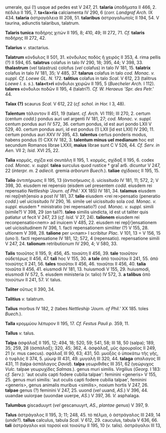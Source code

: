 umerale, qui (!) usque ad pedes est V 247, 21. **talaria** ὑποδήματα II
466, 2. πέδιλα II 195, 7. **ta\<la\>ria** calciamenta IV 290, 6 (*corr.
Landgraf Arch.* IX 434. **talaria** ἀστραγάλεια III 208, 51.
**tala­ribus** ἀστραγαλωτοῖς II 194, 54. V taurina, adiunctis talaribus,
talatrum.

**Talaris tunica** ποδήρης χιτών II 195, 8; 410, 49; III 272, 71. *Cf.*
**talaris** ποδήρης III 272, 42.

**Talarius** *v.* stactarius.

**Talatrum** κόνδυλος II 501, 31. κόνδυλος ποδὸς ἢ χειρός II 353, 4.
rima pellis (?) II 594, 65. **talatrus** colafus in talo IV 290, 18;
395, 44; V 398, 33. **thalastrum** (*vel* talastrus) colofus (*vel*
colafus) in talo IV 181, 15. **talatrix** colafus in talo IV 181, 35; V
485, 37. **talarus** colafus in talo *cod. Monac. v. suppl. Cf. Loewe
GL. N.* 172. **talitius** colafus in talo *Scal.* V 612, 23 (talitrus
*Loewe l. s. s.*). **tala\<t\>ri** κόνδυλοι χειρῶν II 195, 5 (*Buecheler
Arch.* I 112). **talares** κόνδυλοι ποδῶν II 195, 4 (talatri?). *Cf. W.
Heraeus 'Spr. des Petr.'* 44.

**Talax (?)** scaurus *Scal.* V 612, 22 (*cf. schol. in Hor.* I 3, 48).

**Talentum** τάλαντον II 451, 19 (talant. *cf. Arch.* VI 119); III 270,
2. certum (centum *codd.*) pondus auri uel argenti IV 181, 27; *cod.
Monac. v. suppl.* centum pondus auri IV 572, 36. certum pondus, id est
auri pondo LXII V 529, 40. certum pondus auri, id est pondus (!) LXII
[id est LXII] IV 290, 11. certum pondus auri XXV IV 395, 43.
**talentus** certus ponderis modus, habens pondus (!) CXX IV 182, 3.
**talentum minus uel medianum** hoc est secundum Romanos librae LXXII,
**maius** librae sunt C V 526, 44. *Cf. Serv. in Aen.* VII 2; *Isid.*
XVI 25, 22.

**Talia** κορμός, σχίζα καὶ σκυτάλη II 195, 1. κορμός, σχίδαξ II 195, 6.
codex *cod. Monac. v. suppl.* **talea** surculus quod rustice † graſ̃
arb̃. dicuntur V 247, 22 (*interpr. m.* 2 *adiecit.* gremia *arborurn
Buech.*). **taliae** σχίδακες II 195, 15.

**Talio** ἀντιπήρωσις II 195, 13 (ἀντισήκωσις *i*). uicissitudo IV 181,
11; 572, 2; V 398, 30. eiusdem rei repensio (eisdem uel presentem
*codd.* eiusdem rei repensatio *Nettleship 'Journ. of Phil.'* XX 185) IV
181, 34. **talamus** eiusdem rei rep[reh]ensio a post IV 181, 37.
**talio** eiusdem \<rei re\>pensatio (peneratio *codd.*) uel uicissitudo
IV 290, 16. simile uel uicissitudo sola *cod. Monac. v. suppl.* eiusdem
† ministratio (rei repensatio?) *cod. Monac. v. suppl.* simili (simile?)
V 398, 29 (*an* tali?). **taleo** similis uindicta, id est ut taliter
quis patiatur ut fecit V 247, 23 (*cf. Isid.* V 27, 24). **ta­lionem**
eiusdem rei reconpensatio\<nem\> ad inuicem V 485, 22. eiusdem rei
rep[r]ensationem uel uicissitudinem IV 396, 1. facti repensationem
similiter (?) V 155, 28. ultionem V 398, 28. **talione** per u\<nam\> l
scribitur *Plac.* V 101, 13 = V 156, 15 (uno l). facti repensatione IV
181, 12; 572, 4 (repensatio). repensatione simili V 247, 24.
**talionum** retributionum IV 290, 4; V 580, 33.

**Talis** τοιοῦτος II 195, 9; 456, 45. τοιαύτη II 456, 39. **tale**
τοιοῦτον οὐδετέρως II 456, 47. **tali** hoc V 155, 30. **a tale** ἀπὸ
τοιούτου II 241, 55. ἀπὸ τοιαύτης II 241, 56. **tales** τοιοῦτοι II 456,
46. τοιαῦται II 456, 40. **talia** τοιαῦτα II 456, 41. eiusmodi IV 181,
13. huiusmodi V 155, 29. huiusmodi, eiusmodi IV 572, 5. eiusdem
ministeria (*v.* talio) IV 572, 3. **a talibus** ἀπὸ τοιούτων II 241,
57. *V.* talus.

**Taliter** οὕτως II 390, 34.

**Talitius** *v.* talatrum.

**Talius** morbus IV 182, 2 (tabes *Nett­leship 'Journ. of Phil.'* XX
185. toles *Buech.*).

**Talla** κρομμύου λέπυρον II 195, 17. *Cf. Festus Pauli p.* 359, 11.

**Tallus** *v.* talus.

**Talpa** ἀσφάλαξ II 195, 12; 494, 18; 520, 59; 541, 58; III 18, 50
(salpa); 189, 35; 259, 28 (ἀσπάλαξ); 320, 45; 362, 4. ἀσφάλαξ, μῦς
ἀρουραῖος II 249, 21 (*v.* mus caecus). σφάλαξ III 90, 63; 431, 50.
μυοξὸς ὁ ὑποκάτω τῆς γῆς, ὁ τυφλός II 374, 5. μύωψ III 431, 49. μυγαλῆ
III 320, 44. **talaga** απαλαγος III 431, 11 (talpa ἀσπάλαγος *David*).
**talpa** γεωριθιθες III 351, 62 (γεώρυχος *Vulc.* talpae γεωρυχίδες
*Salmas.*). genus muri similis. Virgilius (*Georg.* I 183: *cf.
Serv.*): 'aut oculis capti fodere cubilia talpae': feminini \<generis\>
V 155, 25. genus muri similis: 'aut oculis capti fodere cubilia talpae',
feminini \<generis\>, genus animalis muribus \<similis\>, noxium hortis
V 247, 26. **talpae** genus (?) feminini V 247, 25. uuond (*vel* uuand,
*AS.*) V 396, 44. uuandae uuiorpae (uuondae uuerpe, *AS.*) V 397, 36.
*V.* asphalaga.

**Talumbus** giscaduuyrt (*vel* gescanuuyrt, *AS., plantae genus*) V
397, 9.

**Talus** ἀστράγαλος II 195, 3; 11; 248, 45. τὸ πέλμα, ὁ ἀστράγαλος III
249, 14 (*unde*?). **tallus** calculus, tabula *Scal.* V 612, 29.
cauculus, tabula V 636, 66. **tali** ἀστράγαλοι καὶ ταρσοὶ καὶ τοιούτῳ
II 195, 10 (*v.* talis). ἀστράγαλοι III 13,
